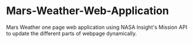# Mars-Weather-Web-Application
Mars Weather one page web application using NASA Insight's Mission API to update the different parts of webpage dynamically.
